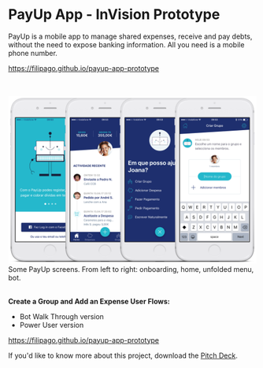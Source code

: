 # PayUp App - InVision Prototype

PayUp is a mobile app to manage shared expenses, receive and pay debts, without the need to
expose banking information. All you need is a mobile phone number.

https://filipago.github.io/payup-app-prototype

<br></br>
<img src="https://raw.githubusercontent.com/FilipaGo/payup-app-prototype/master/_images_readme/payup_comp%402x.png" width="1000" />
Some PayUp screens. From left to right: onboarding, home, unfolded menu, bot.
<br></br>

**Create a Group and Add an Expense User Flows:**

* Bot Walk Through version
* Power User version

https://filipago.github.io/payup-app-prototype

If you'd like to know more about this project, download the [Pitch Deck](https://github.com/FilipaGo/payup-app-prototype-principle/raw/master/_docs_readme/pitch_payup.key).

